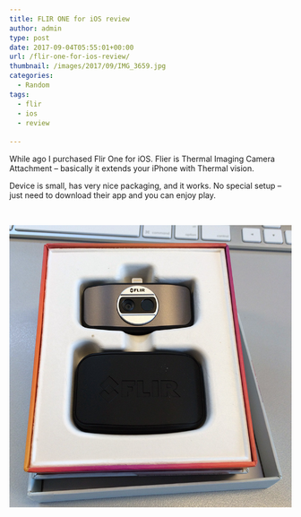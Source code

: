 ```yaml
---
title: FLIR ONE for iOS review
author: admin
type: post
date: 2017-09-04T05:55:01+00:00
url: /flir-one-for-ios-review/
thumbnail: /images/2017/09/IMG_3659.jpg
categories:
  - Random
tags:
  - flir
  - ios
  - review

---
```

While ago I purchased Flir One for iOS. Flier is Thermal Imaging Camera Attachment &#8211; basically it extends your iPhone with Thermal vision.

<!--more-->

Device is small, has very nice packaging, and it works. No special setup &#8211; just need to download their app and you can enjoy play.

&nbsp;

![](/images/2017/09/IMG_3661.jpg)

 